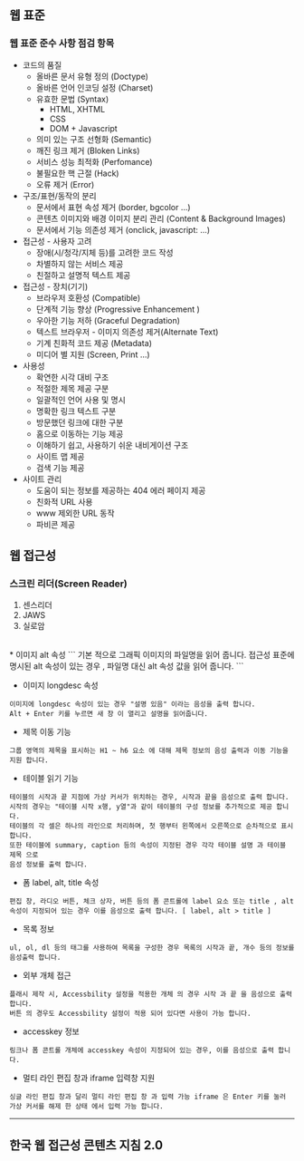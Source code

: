 ## 웹 표준

### 웹 표준 준수 사항 점검 항목
* 코드의 품질
    - 올바른 문서 유형 정의 (Doctype)
    - 올바른 언어 인코딩 설정 (Charset)
    - 유효한 문법 (Syntax)
        + HTML, XHTML
        + CSS
        + DOM + Javascript
    - 의미 있는 구조 선형화 (Semantic)
    - 깨진 링크 제거 (Bloken Links)
    - 서비스 성능 최적화 (Perfomance)
    - 불필요한 핵 근절 (Hack)
    - 오류 제거 (Error)
* 구조/표현/동작의 분리
    - 문서에서 표현 속성 제거 (border, bgcolor ...)
    - 콘텐츠 이미지와 배경 이미지 분리 관리 (Content & Background Images)
    - 문서에서 기능 의존성 제거 (onclick, javascript: ...)
* 접근성 - 사용자 고려
    - 장애(시/청각/지체 등)를 고려한 코드 작성
    - 차별하지 않는 서비스 제공
    - 친절하고 설명적 텍스트 제공
* 접근성 - 장치(기기)
    - 브라우저 호환성 (Compatible)
    - 단계적 기능 향상 (Progressive Enhancement )
    - 우아한 기능 저하 (Graceful Degradation)
    - 텍스트 브라우저 - 이미지 의존성 제거(Alternate Text)
    - 기계 친화적 코드 제공 (Metadata)
    - 미디어 별 지원 (Screen, Print ...)
* 사용성
    - 확연한 시각 대비 구조
    - 적절한 제목 제공 구분
    - 일괄적인 언어 사용 및 명시
    - 명확한 링크 텍스트 구분
    - 방문했던 링크에 대한 구분
    - 홈으로 이동하는 기능 제공
    - 이해하기 쉽고, 사용하기 쉬운 내비게이션 구조
    - 사이트 맵 제공
    - 검색 기능 제공
* 사이트 관리
    - 도움이 되는 정보를 제공하는 404 에러 페이지 제공
    - 친화적 URL 사용
    - www 제외한 URL 동작
    - 파비콘 제공



## 웹 접근성

### 스크린 리더(Screen Reader)
1. 센스리더
2. JAWS 
3. 실로암
<br>
* 이미지 alt 속성
```
기본 적으로 그래픽 이미지의 파일명을 읽어 줍니다. 
접근성 표준에 명시된 alt 속성이 있는 경우 , 파일명 대신 alt 속성 값을 읽어 줍니다.
```

* 이미지 longdesc 속성
```
이미지에 longdesc 속성이 있는 경우 "설명 있음" 이라는 음성을 출력 합니다. 
Alt + Enter 키를 누르면 새 창 이 열리고 설명을 읽어줍니다.
```

* 제목 이동 기능
```
그룹 영역의 제목을 표시하는 H1 ~ h6 요소 에 대해 제목 정보의 음성 출력과 이동 기능을 지원 합니다.
```

* 테이블 읽기 기능
```
테이블의 시작과 끝 지점에 가상 커서가 위치하는 경우, 시작과 끝을 음성으로 출력 합니다. 
시작의 경우는 "테이블 시작 x행, y열"과 같이 테이블의 구성 정보를 추가적으로 제공 합니다. 
테이블의 각 셀은 하나의 라인으로 처리하며, 첫 행부터 왼쪽에서 오른쪽으로 순차적으로 표시합니다. 
또한 테이블에 summary, caption 등의 속성이 지정된 경우 각각 테이블 설명 과 테이블 제목 으로 
음성 정보를 출력 합니다.
```

* 폼 label, alt, title 속성
```
편집 창, 라디오 버튼, 체크 상자, 버튼 등의 폼 콘트롤에 label 요소 또는 title , alt 속성이 지정되어 있는 경우 이를 음성으로 출력 합니다. [ label, alt > title ]
```

* 목록 정보
```
ul, ol, dl 등의 태그를 사용하여 목록을 구성한 경우 목록의 시작과 끝, 개수 등의 정보를 음성출력 합니다.
```

* 외부 개체 접근
```
플래시 제작 시, Accessbility 설정을 적용한 개체 의 경우 시작 과 끝 을 음성으로 출력 합니다. 
버튼 의 경우도 Accessbility 설정이 적용 되어 있다면 사용이 가능 합니다.
```

* accesskey 정보
```
링크나 폼 콘트롤 개체에 accesskey 속성이 지정되어 있는 경우, 이를 음성으로 출력 합니다.
```

* 멀티 라인 편집 창과 iframe 입력창 지원
```
싱글 라인 편집 창과 달리 멀티 라인 편집 창 과 입력 가능 iframe 은 Enter 키를 눌러 
가상 커서를 해제 한 상태 에서 입력 가능 합니다.
```

---

## 한국 웹 접근성 콘텐츠 지침 2.0
